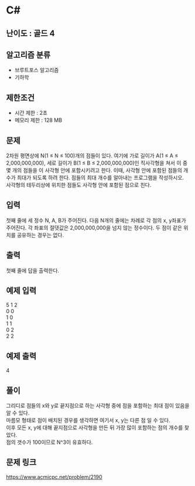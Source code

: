 # C#

## 난이도 : 골드 4

## 알고리즘 분류
  - 브루트포스 알고리즘
  - 기하학

## 제한조건
  - 시간 제한 : 2초
  - 메모리 제한 : 128 MB

## 문제
2차원 평면상에 N(1 ≤ N ≤ 100)개의 점들이 있다. 여기에 가로 길이가 A(1 ≤ A ≤ 2,000,000,000), 세로 길이가 B(1 ≤ B ≤ 2,000,000,000)인 직사각형을 쳐서 이 중 몇 개의 점들을 이 사각형 안에 포함시키려고 한다. 이때, 사각형 안에 포함된 점들의 개수가 최대가 되도록 하려 한다. 점들의 최대 개수를 알아내는 프로그램을 작성하시오.<br/>
사각형의 테두리상에 위치한 점들도 사각형 안에 포함된 점으로 친다.<br/>


## 입력
첫째 줄에 세 정수 N, A, B가 주어진다. 다음 N개의 줄에는 차례로 각 점의 x, y좌표가 주어진다. 각 좌표의 절댓값은 2,000,000,000을 넘지 않는 정수이다. 두 점이 같은 위치를 공유하는 경우는 없다.<br/>


## 출력
첫째 줄에 답을 출력한다.<br/>


## 예제 입력
5 1 2<br/>
0 0<br/>
1 0<br/>
1 1<br/>
0 2<br/>
2 2<br/>


## 예제 출력
4<br/>


## 풀이
그리디로 점들의 x와 y로 끝지점으로 하는 사각형 중에 점을 포함하는 최대 점이 있음을 알 수 있다.<br/>
마름모 형태로 점이 배치된 경우를 생각하면 여기서 x, y는 다른 점 일 수 있다.<br/>
이후 모든 x, y에 대해 끝지점으로 사각형을 만든 뒤 가장 많이 포함하는 점의 개수를 찾았다.<br/>
점의 갯수가 100이므로 N^3이 유효하다.<br/>


## 문제 링크
https://www.acmicpc.net/problem/2190